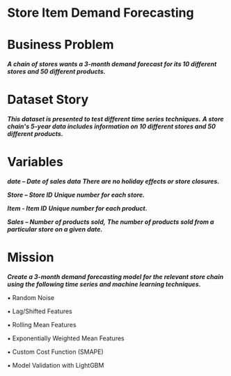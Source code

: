 # Store Item Demand Forecasting


# Business Problem

***A chain of stores wants a 3-month demand forecast for its 10 different stores and 50 different products.***

# Dataset Story

***This dataset is presented to test different time series techniques.***
***A store chain's 5-year data includes information on 10 different stores and 50 different products.***

# Variables

***date – Date of sales data***
***There are no holiday effects or store closures.***

***Store – Store ID***
***Unique number for each store.***

***Item - Item ID***
***Unique number for each product.***

***Sales – Number of products sold,***
***The number of products sold from a particular store on a given date.***

# Mission

***Create a 3-month demand forecasting model for the relevant store chain using the following time series and machine learning techniques.***

▪ Random Noise

▪ Lag/Shifted Features

▪ Rolling Mean Features

▪ Exponentially Weighted Mean Features 

▪ Custom Cost Function (SMAPE)

▪ Model Validation with LightGBM
